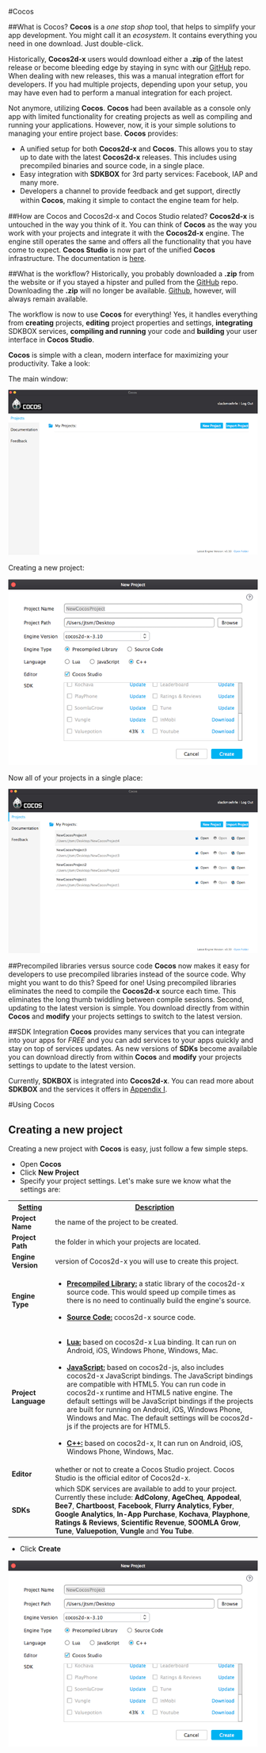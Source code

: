 #Cocos

##What is Cocos?
__Cocos__ is a *one stop shop* tool, that helps to simplify your app development.
You might call it an *ecosystem*. It contains everything you need in one download.
Just double-click.

Historically, __Cocos2d-x__ users would download either a __.zip__ of the latest
release or become bleeding edge by staying in sync with our [GitHub](https://github.com/cocos2d/cocos2d-x) repo. When dealing with new releases, this was a manual integration effort for
developers. If you had multiple projects, depending upon your setup, you may have
even had to perform a manual integration for each project.

Not anymore, utilizing __Cocos__. __Cocos__ had been available as a console only
app with limited functionality for creating projects as well as compiling and
running your applications. However, now, it is your simple solutions to managing
your entire project base. __Cocos__ provides:

* A unified setup for both __Cocos2d-x__ and __Cocos__. This allows you to stay
  up to date with the latest __Cocos2d-x__ releases. This includes using precompiled
  binaries and source code, in a single place.
* Easy integration with __SDKBOX__ for 3rd party services: Facebook, IAP and many more.
* Developers a channel to provide feedback and get support, directly within __Cocos__,
  making it simple to contact the engine team for help.　

##How are Cocos and Cocos2d-x and Cocos Studio related?
__Cocos2d-x__ is untouched in the way you think of it. You can think of __Cocos__
as the way you work with your projects and integrate it with the __Cocos2d-x__ engine.
The engine still operates the same and offers all the functionality that you have
come to expect. __Cocos Studio__ is now part of the unified __Cocos__ infrastructure.
The documentation is [here]().

##What is the workflow?
Historically, you probably downloaded a __.zip__ from the website or if you stayed
a hipster and pulled from the [GitHub](https://github.com/cocos2d/cocos2d-x) repo.
Downloading the __.zip__ will no longer be available. [Github](https://github.com/cocos2d/cocos2d-x), however, will always remain available.

The workflow is now to use __Cocos__ for everything! Yes, it handles everything
from __creating__ projects, __editing__ project properties and settings,
__integrating__ SDKBOX services, __compiling and running__ your code and __building__
your user interface in __Cocos Studio__.

__Cocos__ is simple with a clean, modern interface for maximizing your productivity.
Take a look:

The main window:

![](cocos-img/main_window.png "Cocos main window")

Creating a new project:

![](cocos-img/creating_a_new_project.png "Creating a new project")

Now all of your projects in a single place:

![](cocos-img/all_projects.png "All Projects")

##Precompiled libraries versus source code
__Cocos__ now makes it easy for developers to use precompiled libraries instead
of the source code. Why might you want to do this? Speed for one! Using precompiled
libraries eliminates the need to compile the __Cocos2d-x__ source each time. This
eliminates the long thumb twiddling between compile sessions. Second, updating to
the latest version is simple. You download directly from within __Cocos__ and __modify__
your projects settings to switch to the latest version.

##SDK Integration
__Cocos__ provides many services that you can integrate into your apps for *FREE*
and you can add services to your apps quickly and stay on top of services updates.
As new versions of __SDKs__ become available you can download directly from within
__Cocos__ and __modify__ your projects settings to update to the latest version.

Currently, __SDKBOX__ is integrated into __Cocos2d-x__. You can read more about
__SDKBOX__ and the services it offers in [Appendix I](../I/index.html).

#Using Cocos

## Creating a new project
Creating a new project with __Cocos__ is easy, just follow a few simple steps.

- Open __Cocos__
- Click **New Project**
- Specify your project settings. Let's make sure we know what the settings are:

<table>
 <tr>
  <th><u><b>Setting</b></u></th>
  <th><u><b>Description</b></u></th>
 </tr>
 <tr>
  <td><b>Project Name</b></td>
  <td>the name of the project to be created.</td>
 </tr>
 <tr>
  <td><b>Project Path</b></td>
  <td>the folder in which your projects are located.</td>
 </tr>
 <tr>
  <td><b>Engine Version</b></td>
  <td>version of Cocos2d-x you will use to create this project.</td>
 </tr>
 <tr>
  <td><b>Engine Type</b></td>
  <td><ul><li><b><u>Precompiled Library:</u></b> a static library of the cocos2d-x source code. This would speed up compile times as there is no need to continually build the engine's source.</li>
  <br />
  <li><b><u>Source Code:</u></b> cocos2d-x source code.</li>
  </ul>
  </td>
 </tr>
 <tr>
  <td><b>Project Language</b></td>
  <td><ul><li><b><u>Lua:</u></b> based on cocos2d-x Lua binding. It can run on Android, iOS, Windows Phone, Windows, Mac.</li>
  <br />
  <li><b><u>JavaScript:</u></b> based on cocos2d-js, also includes cocos2d-x JavaScript bindings. The JavaScript bindings are compatible with HTML5. You can run code in cocos2d-x runtime and HTML5 native engine. The default settings will be JavaScript bindings if the projects are built for running on Android, iOS, Windows Phone, Windows and Mac. The default settings will be cocos2d-js if the projects are for HTML5.</li>
  <br />
  <li><b><u>C++:</u></b> based on cocos2d-x, It can run on Android, iOS, Windows Phone, Windows, Mac.</li>
  </ul></td>
 </tr>
 <tr>
  <td><b>Editor</b></td>
  <td>whether or not to create a Cocos Studio project. Cocos Studio is the official editor of Cocos2d-x.</td>
 </tr>
 <tr>
  <td><b>SDKs</b></td>
  <td>which SDK services are available to add to your project. Currently these include: <b>AdColony</b>, <b>AgeCheq</b>, <b>Appodeal</b>, <b>Bee7</b>, <b>Chartboost</b>, <b>Facebook</b>, <b>Flurry Analytics</b>, <b>Fyber</b>, <b>Google Analytics</b>, <b>In-App Purchase</b>, <b>Kochava</b>, <b>Playphone</b>, <b>Ratings & Reviews</b>, <b>Scientific Revenue</b>, <b>SOOMLA Grow</b>, <b>Tune</b>, <b>Valuepotion</b>, <b>Vungle</b> and <b>You Tube</b>.</td>
 </tr>
</table>

- Click **Create**

![](cocos-img/creating_a_new_project.png "Creating a new project")

<!--## Prerequisite
* Completed one of the Appendices **[A](../A/index.html)**, **[B](../B/index.html)**,
**[C](../C/index.html)**, **[D](../D/index.html)**, **[E](../E/index.html)**,
**[F](../F/index.html)**, **[G](../G/index.html)**, **[H](../H/index.html)**

## `cocos` command-line tool
Cocos2d-x comes with a command-line tool called __cocos__. It is a cross-platform
tool that allows you to create new Cocos2d-x applications as well as __run__ them
and _deploy_ them. __cocos__ works for all Cocos2d-x supported platforms, which
include: __ios</b>, <b>android</b>, <b>mac</b>, <b>linux</b>, <b>win32</b>, <b>wp8_1__ and
__web__. You don't need to use an IDE unless you want to. It has many options,
so let's go through them grouped by function.

### Testing your path for `cocos`
It is necessary for __cocos__ to be in your path or to specify the complete path
to it when using it. An easy test:
```
> cocos -v
```

If you see output like __1.2__ you are all set. If you see anything else you need
to either add the location to your __PATH__ or run __source ~/.bash_profile__ or
specify the full path to __<cocos root>\tools\cocos2d-console\bin__.

###Creating a new project
To create a new project you use the __cocos new__ command. The command is formatted
as:
```
cocos new <game name> -p <package identifier> -l <language> -d <location>
```

Examples:
```
cocos new MyGame -p com.MyCompany.MyGame -l cpp -d ~/MyCompany

cocos new MyGame -p com.MyCompany.MyGame -l lua -d ~/MyCompany

cocos new MyGame -p com.MyCompany.MyGame -l js -d ~/MyCompany
```

You can run __cocos new --help__ to see even more options as well as platform
specific options.

## Compiling a project
As you make changes to your code it is necessary to compile it. We all know this
has to happen, let's go through it. The command is formatted as:
```
cocos compile -s <path to your project> -p <platform> -m <mode> -o <output directory>
```

Examples:
```
cocos compile -s ~/MyCompany/MyGame -p ios -m release -o ~/MyCompany/MyGame/bin

cocos compile -s ~/MyCompany/MyGame -p android -m release -o ~/MyCompany/MyGame/bin

cocos compile -s c:\MyCompany\MyGame -p win32 -m release -o c:\MyCompany\MyGame\bin
```

There is a lot going on here so let's go over the finer points. __-p__ is the __platform__
you are compiling for. __-m__ is mode, __debug__ or __release__ with the default
being __debug__ if this parameter is not specified.

Also, it is important to know that the __-s__ and __-o__ parameters are optional as
well as long as you are already in your project's working directory. Taking the
example above if you are already in __~/MyCompany/MyGame__ then the __cocos compile__
command can be shortened:
```
cocos compile . -p ios -m release
```

You can also specify an optional parameter __-q__ for __quiet__. This lessens the
output that is outputted to the console. Taking an example from above:
```
cocos compile -q -s ~/MyCompany/MyGame -p ios -m release -o ~/MyCompany/MyGame/bin
```

As __cocos__ supports a lot of platforms there are also platform specific options
which allow you to fine tune targeting specific SDK versions, signing code, lua
options as well as web specific options. You can run __cocos compile --help__ to see
all available options broken down by platform.

## Running a project
Once you have created a project you can run it right from the command-line. __cocos__
takes care of launching the environment you specify. The command is formatted as:
```
cocos run -s <path to your project> -p <platform>
```

Examples:
```
cocos run -s ~/MyCompany/MyGame -p ios

cocos run -s ~/MyCompany/MyGame -p android

cocos run -s c:\MyCompany\MyGame -p win32
```

You can also specify to run in __debug__ or __release__ mode using the optional
__-m__ parameter. Excluding this parameter defaults to __debug__.
```
cocos run -s ~/MyCompany/MyGame -p ios -m release
```

As with the __cocos compile__ command above, it is important to know that the
__-s__ and __-o__ parameters are optional as well as long as you are already in your
project's working directory. Taking the example above if you are already in
__~/MyCompany/MyGame__ then the __cocos run__ command can be shortened:
```
cocos run . -p ios -m release
```

When running for the __web__ there are additional parameters that allow you to
specify what web browser you want to run in. You can also specify ip address and
port. This, again is done via command-line parameters. Examples, specifying
Google Chrome:
```
cocos run -s ~/MyCompany/MyGame -p web -b /Applications/Google\ Chrome.app

cocos run -s ~/MyCompany/MyGame -p web -b C:\Program Files\Google\Chrome\Application\chrome.exe

cocos run -s ~/MyCompany/MyGame -p web -b /usr/local/bin/chrome
```
You can run __cocos run --help__ to see all available options broken down by platform.

## Deploy a project
Once you are ready to ship your game __cocos__ provides an easy mechanism for
deploying it. Just like with the commands above you specify what want to do. The
command is formatted as:
```
cocos deploy -s <path to your project> -p <platform> -m <mode>
```

Examples:
```
cocos deploy -s ~/MyCompany/MyGame -p ios -m release

cocos deploy -s ~/MyCompany/MyGame -p android -m release

cocos deploy -s c:\MyCompany\MyGame -p win32 -m release
```

You can also specify an optional parameter __-q__ for __quiet__. This reduces the
output that is logged to the console. Taking an example from above:
```
cocos deploy -q -s ~/MyCompany/MyGame -p ios -m release
```

You can run __cocos deploy --help__ to see all available options broken down by
platform.
-->

